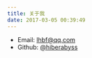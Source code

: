```yaml
---
title: 关于我
date: 2017-03-05 00:39:49
---
```


* Email: lhbf@qq.com
* Github: [@hiberabyss](https://github.com/hiberabyss)
